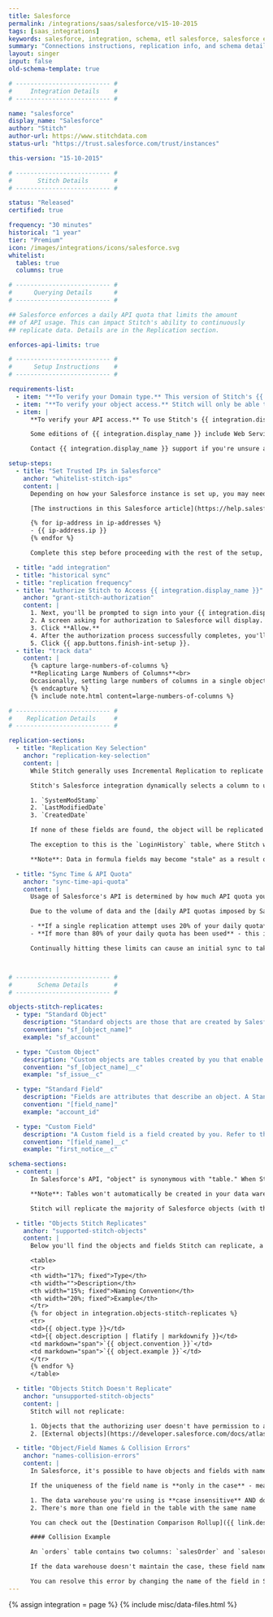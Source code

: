 ```yaml
---
title: Salesforce
permalink: /integrations/saas/salesforce/v15-10-2015
tags: [saas_integrations]
keywords: salesforce, integration, schema, etl salesforce, salesforce etl, salesforce schema
summary: "Connections instructions, replication info, and schema details for Stitch's Salesforce integration."
layout: singer
input: false
old-schema-template: true

# -------------------------- #
#     Integration Details    #
# -------------------------- #

name: "salesforce"
display_name: "Salesforce"
author: "Stitch"
author-url: https://www.stitchdata.com
status-url: "https://trust.salesforce.com/trust/instances"

this-version: "15-10-2015"

# -------------------------- #
#       Stitch Details       #
# -------------------------- #

status: "Released"
certified: true

frequency: "30 minutes"
historical: "1 year"
tier: "Premium"
icon: /images/integrations/icons/salesforce.svg
whitelist:
  tables: true
  columns: true

# -------------------------- #
#      Querying Details      #
# -------------------------- #

## Salesforce enforces a daily API quota that limits the amount
## of API usage. This can impact Stitch's ability to continuously
## replicate data. Details are in the Replication section.

enforces-api-limits: true

# -------------------------- #
#      Setup Instructions    #
# -------------------------- #

requirements-list:
  - item: "**To verify your Domain type.** This version of Stitch's {{ integration.display_name }} only supports **Production** domains."
  - item: "**To verify your object access.** Stitch will only be able to access and replicate the objects that the user setting up the integration has access to. Before beginning, we recommend verifying that you have access to everything you want to replicate."
  - item: |
      **To verify your API access.** To use Stitch's {{ integration.display_name }} integration, your {{ integration.display_name }} account must have Web Service API access enabled. 

      Some editions of {{ integration.display_name }} include Web Service API access while others don't. Info about this feature can be found on [Salesforce's plan details page](https://www.salesforce.com/editions-pricing/sales-cloud-b/){:target="_blank"} in the **Connect sales info to any app** section, located near the bottom of the page.

      Contact {{ integration.display_name }} support if you're unsure about your {{ integration.display_name }} plan's API access.

setup-steps:
  - title: "Set Trusted IPs in Salesforce"
    anchor: "whitelist-stitch-ips"
    content: |
      Depending on how your Salesforce instance is set up, you may need to whitelist Stitch's IP addresses.

      [The instructions in this Salesforce article](https://help.salesforce.com/articleView?id=security_networkaccess.htm&type=0) will walk you through how to do this in Salesforce; below are all the Stitch IP addresses that must be added to the trusted list:

      {% for ip-address in ip-addresses %}
      - {{ ip-address.ip }}
      {% endfor %}

      Complete this step before proceeding with the rest of the setup, or you may encounter connection issues.

  - title: "add integration"
  - title: "historical sync"
  - title: "replication frequency"
  - title: "Authorize Stitch to Access {{ integration.display_name }}"
    anchor: "grant-stitch-authorization"
    content: |
      1. Next, you'll be prompted to sign into your {{ integration.display_name }} account.
      2. A screen asking for authorization to Salesforce will display. **Note that Stitch will only ever read your data.**
      3. Click **Allow.**
      4. After the authorization process successfully completes, you'll be redirected back to Stitch.
      5. Click {{ app.buttons.finish-int-setup }}.
  - title: "track data"
    content: |
      {% capture large-numbers-of-columns %}
      **Replicating Large Numbers of Columns**<br>
      Occasionally, setting large numbers of columns in a single object to replicate can cause replication issues in Stitch. Refer to the [Salesforce Replication and Selecting Too Many Columns]({{ link.troubleshooting.salesforce-too-many-columns | prepend: site.baseurl }}) guide for more info.
      {% endcapture %}
      {% include note.html content=large-numbers-of-columns %}

# -------------------------- #
#    Replication Details     #
# -------------------------- #

replication-sections:
  - title: "Replication Key Selection"
    anchor: "replication-key-selection"
    content: |
      While Stitch generally uses Incremental Replication to replicate data from Salesforce, the Replication Key used to identify new and updated data may vary from object to object.

      Stitch's Salesforce integration dynamically selects a column to use as the Replication Key based on the columns that are available in the object. This means that Stitch will loop over the fields below, **in order**, and select the first one found to use as the Replication Key:

      1. `SystemModStamp`
      2. `LastModifiedDate`
      3. `CreatedDate`

      If none of these fields are found, the object will be replicated using Full Table Replication.

      The exception to this is the `LoginHistory` table, where Stitch will check for the fields listed above and the `LoginTime` field.

      **Note**: Data in formula fields may become "stale" as a result of Stitch's replication approach and how these fields are updated in Salesforce. Refer to the [Stale Salesforce Data & Formula Fields guide]({{ link.troubleshooting.salesforce-formula-fields | prepend: site.baseurl }}) for info on preventing discrepancies.

  - title: "Sync Time & API Quota"
    anchor: "sync-time-api-quota"
    content: |
      Usage of Salesforce's API is determined by how much API quota you have. {{ site.data.tooltips.api-quota }}

      Due to the volume of data and the [daily API quotas imposed by Salesforce](https://help.salesforce.com/apex/HTViewSolution?id=000003706&language=en_US), an initial sync of your Salesforce data can take awhile.

      - **If a single replication attempt uses 20% of your daily quota**, replication will stop.
      - **If more than 80% of your daily quota has been used** - this includes usage from Stitch as well as any other apps you may be using - replication will stop and resume once more is available.

      Continually hitting these limits can cause an initial sync to take several days. Check out this [Salesforce article](https://developer.salesforce.com/docs/atlas.en-us.salesforce_app_limits_cheatsheet.meta/salesforce_app_limits_cheatsheet/salesforce_app_limits_platform_api.htm) for more info on calculating and increasing your total API calls.



# -------------------------- #
#       Schema Details       #
# -------------------------- #

objects-stitch-replicates:
  - type: "Standard Object"
    description: "Standard objects are those that are created by Salesforce and included in your account by default."
    convention: "sf_[object_name]"
    example: "sf_account"

  - type: "Custom Object"
    description: "Custom objects are tables created by you that enable you to store info unique to your organization. Refer to the **Custom Objects section** in the [Object Reference guide](https://resources.docs.salesforce.com/sfdc/pdf/object_reference.pdf) for more info."
    convention: "sf_[object_name]__c"
    example: "sf_issue__c"

  - type: "Standard Field"
    description: "Fields are attributes that describe an object. A Standard field is created by Salesforce."
    convention: "[field_name]"
    example: "account_id"

  - type: "Custom Field"
    description: "A Custom field is a field created by you. Refer to the **Custom Fields section** in the [Object Reference guide](https://resources.docs.salesforce.com/sfdc/pdf/object_reference.pdf) for more info."
    convention: "[field_name]__c"
    example: "first_notice__c"

schema-sections:
  - content: |
      In Salesforce's API, "object" is synonymous with "table." When Stitch replicates data from a Salesforce object, a table for that object will be created in your data warehouse. The "fields" contained in an object are the same as columns in a database table.

      **Note**: Tables won't automatically be created in your data warehouse. You must set tables and columns to sync in the {{ app.page-names.int-details }} page first.

      Stitch will replicate the majority of Salesforce objects (with the exception of those [listed here](#unsupported-stitch-objects)). To ensure we can provide you with up-to-date docs, we won't dive into the specifics of the hundreds of Salesforce objects Stitch can replicate.

  - title: "Objects Stitch Replicates"
    anchor: "supported-stitch-objects"
    content: |
      Below you'll find the objects and fields Stitch can replicate, a brief description, and how different table and column types will be named in your data warehouse.

      <table>
      <tr>
      <th width="17%; fixed">Type</th>
      <th width="">Description</th>
      <th width="15%; fixed">Naming Convention</th>
      <th width="20%; fixed">Example</th>
      </tr>
      {% for object in integration.objects-stitch-replicates %}
      <tr>
      <td>{{ object.type }}</td>
      <td>{{ object.description | flatify | markdownify }}</td>
      <td markdown="span">`{{ object.convention }}`</td>
      <td markdown="span">`{{ object.example }}`</td>
      </tr>
      {% endfor %}
      </table>

  - title: "Objects Stitch Doesn't Replicate"
    anchor: "unsupported-stitch-objects"
    content: |
      Stitch will not replicate:

      1. Objects that the authorizing user doesn't have permission to access, and
      2. [External objects](https://developer.salesforce.com/docs/atlas.en-us.api.meta/api/sforce_api_objects_external_objects.htm) (which are objects created by you to map to data stored outside of your organization).

  - title: "Object/Field Names & Collision Errors"
    anchor: "names-collision-errors"
    content: |
      In Salesforce, it's possible to have objects and fields with names that use both upper and lower case. For example: `columnName`

      If the uniqueness of the field name is **only in the case** - meaning that the only difference between them is upper and lower case characters - you may encounter field collision errors if:

      1. The data warehouse you're using is **case insensitive** AND doesn't maintain case, and
      2. There's more than one field in the table with the same name

      You can check out the [Destination Comparison Rollup]({{ link.destinations.overviews.choose-destination | prepend: site.baseurl | append: "#comparing-destinations" }}) for more info on how your data warehouse implements case sensitivity.

      #### Collision Example

      An `orders` table contains two columns: `salesOrder` and `salesorder`. These columns are different only in that one has an upper-case `O` and one has a lower-case `o`.

      If the data warehouse doesn't maintain the case, these field names will canonicalize - or be converted - **into the same name.** Because Stitch won't know where to insert the data if both field names are the same, this will result in a `field collision` error.

      You can resolve this error by changing the name of the field in Salesforce to something unique.
---
```

{% assign integration = page %}
{% include misc/data-files.html %}